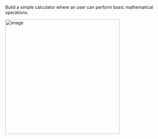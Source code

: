 Build a simple calculator where an user can perform basic mathematical operations.

<img width="368" alt="image" src="https://user-images.githubusercontent.com/91137761/230443519-10d2bf9e-2349-485f-b0c7-3f3480bfddf0.png">

